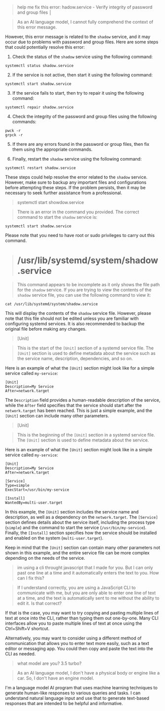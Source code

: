 > help me fix this error: hadow.service - Verify integrity of password and group files                                                                                               │

> As an AI language model, I cannot fully comprehend the context of this error message.

However, this error message is related to the `shadow` service, and it may occur due to problems with password and group files. Here are some steps that could potentially resolve this error:

1. Check the status of the `shadow` service using the following command:
```
systemctl status shadow.service
```

2. If the service is not active, then start it using the following command:
```
systemctl start shadow.service
```

3. If the service fails to start, then try to repair it using the following command:
```
systemctl repair shadow.service
```

4. Check the integrity of the password and group files using the following commands:
```
pwck -r
grpck -r
```

5. If there are any errors found in the password or group files, then fix them using the appropriate commands.

6. Finally, restart the `shadow` service using the following command:
```
systemctl restart shadow.service
```

These steps could help resolve the error related to the `shadow` service. However, make sure to backup any important files and configurations before attempting these steps. If the problem persists, then it may be necessary to seek further assistance from a professional.

> systemctl start showdow.service

> There is an error in the command you provided. The correct command to start the `shadow` service is:
```
systemctl start shadow.service
```

Please note that you need to have root or sudo privileges to carry out this command.

> # /usr/lib/systemd/system/shadow.service

> This command appears to be incomplete as it only shows the file path for the `shadow` service. If you are trying to view the contents of the `shadow` service file, you can use the following command to view it:

```
cat /usr/lib/systemd/system/shadow.service
```

This will display the contents of the `shadow` service file. However, please note that this file should not be edited unless you are familiar with configuring systemd services. It is also recommended to backup the original file before making any changes.

> [Unit]

> This is the start of the `[Unit]` section of a systemd service file. The `[Unit]` section is used to define metadata about the service such as the service name, description, dependencies, and so on.

Here is an example of what the `[Unit]` section might look like for a simple service called `my-service`:

```
[Unit]
Description=My Service
After=network.target
```

The `Description` field provides a human-readable description of the service, while the `After` field specifies that the service should start after the `network.target` has been reached. This is just a simple example, and the `[Unit]` section can include many other parameters.

> [Unit]

> This is the beginning of the `[Unit]` section in a systemd service file. The `[Unit]` section is used to define metadata about the service.

Here is an example of what the `[Unit]` section might look like in a simple service called `my-service`:

```
[Unit]
Description=My Service
After=network.target

[Service]
Type=simple
ExecStart=/usr/bin/my-service

[Install]
WantedBy=multi-user.target
```

In this example, the `[Unit]` section includes the service name and description, as well as a dependency on the `network.target`. The `[Service]` section defines details about the service itself, including the process type (`simple`) and the command to start the service (`/usr/bin/my-service`). Finally, the `[Install]` section specifies how the service should be installed and enabled on the system (`multi-user.target`).

Keep in mind that the `[Unit]` section can contain many other parameters not shown in this example, and the entire service file can be more complex depending on the needs of the service.

> im using a cli throught javascript that I made for you. But I can only past one line at a time and it automatically enters the text to you. How can I fix this?

> If I understand correctly, you are using a JavaScript CLI to communicate with me, but you are only able to enter one line of text at a time, and the text is automatically sent to me without the ability to edit it. Is that correct?

If that is the case, you may want to try copying and pasting multiple lines of text at once into the CLI, rather than typing them out one-by-one. Many CLI interfaces allow you to paste multiple lines of text at once using the Ctrl+Shift+V shortcut.

Alternatively, you may want to consider using a different method of communication that allows you to enter text more easily, such as a text editor or messaging app. You could then copy and paste the text into the CLI as needed.

> what model are you? 3.5 turbo?

> As an AI language model, I don't have a physical body or engine like a car. So, I don't have an engine model. 

I'm a language model AI program that uses machine learning techniques to generate human-like responses to various queries and tasks. I can understand natural language input and use that to generate text-based responses that are intended to be helpful and informative.